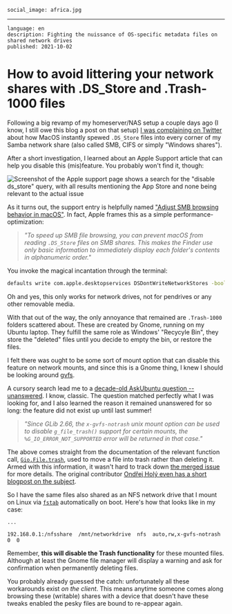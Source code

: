     social_image: africa.jpg

---

    language: en
    description: Fighting the nuissance of OS-specific metadata files on shared network drives
    published: 2021-10-02


# How to avoid littering your network shares with .DS_Store and .Trash-1000 files

Following a big revamp of my homeserver/NAS setup a couple days ago (I know, I still owe this blog a post on that setup) [I was complaining on Twitter](https://twitter.com/slsoftworks/status/1442024283610439682) about how MacOS instantly spewed `.DS_Store` files into every corner of my Samba network share (also called SMB, CIFS or simply "Windows shares").

After a short investigation, I learned about an Apple Support article that can help you disable this (mis)feature. You probably won't find it, though:

![Screenshot of the Apple support page shows a search for the "disable ds_store" query, with all results mentioning the App Store and none being relevant to the actual issue](/sources/img/apple-support-ds_store.png "None of these results are even remotely about .DS_Store files")

As it turns out, the support entry is helpfully named ["Adjust SMB browsing behavior in macOS"](https://support.apple.com/en-us/HT208209). In fact, Apple frames this as a simple performance-optimization:

> *"To speed up SMB file browsing, you can prevent macOS from reading `.DS_Store` files on SMB shares. This makes the Finder use only basic information to immediately display each folder's contents in alphanumeric order."*

You invoke the magical incantation through the terminal:

```sh
defaults write com.apple.desktopservices DSDontWriteNetworkStores -bool TRUE
```

Oh and yes, this only works for network drives, not for pendrives or any other removable media.

With that out of the way, the only annoyance that remained are `.Trash-1000` folders scattered about. These are created by Gnome, running on my Ubuntu laptop. They fulfill the same role as Windows' "Recycyle Bin", they store the "deleted" files until you decide to empty the bin, or restore the files.

I felt there was ought to be some sort of mount option that can disable this feature on network mounts, and since this is a Gnome thing, I knew I should be looking around [gvfs](http://manpages.ubuntu.com/manpages/focal/en/man7/gvfs.7.html).

A cursory search lead me to a [decade-old AskUbuntu question -- unanswered](https://askubuntu.com/questions/248944/how-to-disable-trash-for-remote-filesystems-in-nautilus). I know, classic. The question matched perfectly what I was looking for, and I also learned the reason it remained unanswered for so long: the feature did not exist up until last summer!

> *"Since GLib 2.66, the `x-gvfs-notrash` unix mount option can be used to disable `g_file_trash()` support for certain mounts, the `%G_IO_ERROR_NOT_SUPPORTED` error will be returned in that case."*

The above comes straight from the documentation of the relevant function call, [`Gio.File.trash`](https://docs.gtk.org/gio/method.File.trash.html), used to move a file into trash rather than deleting it. Armed with this information, it wasn't hard to track down [the merged issue](https://gitlab.gnome.org/GNOME/gvfs/-/merge_requests/89) for more details. The original contributor [Ondřej Holý even has a short blogpost on the subject](https://ondrej.holych.net/whats-new-in-gvfs-for-gnome-40/).

So I have the same files also shared as an NFS network drive that I mount on Linux via [`fstab`](http://manpages.ubuntu.com/manpages/focal/en/man5/fstab.5.html) automatically on boot. Here's how that looks like in my case:

```clike
...

192.168.0.1:/nfsshare  /mnt/networkdrive  nfs  auto,rw,x-gvfs-notrash  0  0
```

Remember, **this will disable the Trash functionality** for these mounted files. Although at least the Gnome file manager will display a warning and ask for confirmation when permanently deleting files.

You probably already guessed the catch: unfortunately all these workarounds exist *on the client*. This means anytime someone comes along browsing these (writable) shares with a device that doesn't have these tweaks enabled the pesky files are bound to re-appear again.
